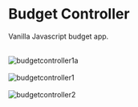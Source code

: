 <h1>Budget Controller</h1>

Vanilla Javascript budget app.<br><br>

![budgetcontroller1a](https://user-images.githubusercontent.com/38325801/149322123-096774cb-1854-4a69-b955-de7c9b5a69de.png)<br><br>
![budgetcontroller1](https://user-images.githubusercontent.com/38325801/149322878-a38e48c5-a9c8-46e0-9aef-736a5b7c0012.png)<br><br>
![budgetcontroller2](https://user-images.githubusercontent.com/38325801/149322895-27f8f574-f11d-48bf-8727-61676dedf244.png)<br><br>

